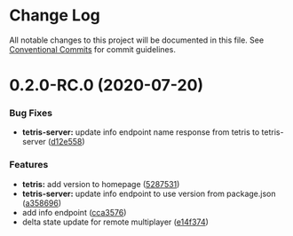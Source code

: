 # Change Log

All notable changes to this project will be documented in this file.
See [Conventional Commits](https://conventionalcommits.org) for commit guidelines.

# 0.2.0-RC.0 (2020-07-20)


### Bug Fixes

* **tetris-server:** update info endpoint name response from tetris to tetris-server ([d12e558](http://bitbucket.org/davidtamsoftware/tetris-monorepo/commits/d12e558f5fa40bb318f2f8decf62f92f4fcbc15f))


### Features

* **tetris:** add version to homepage ([5287531](http://bitbucket.org/davidtamsoftware/tetris-monorepo/commits/5287531d43f805f270929d3883107675137f5f39))
* **tetris-server:** update info endpoint to use version from package.json ([a358696](http://bitbucket.org/davidtamsoftware/tetris-monorepo/commits/a35869694976e28df438bc9384713c98ae849031))
* add info endpoint ([cca3576](http://bitbucket.org/davidtamsoftware/tetris-monorepo/commits/cca35767315ee7c6f037f6ffd3e31c499a1f6548))
* delta state update for remote multiplayer ([e14f374](http://bitbucket.org/davidtamsoftware/tetris-monorepo/commits/e14f374fc285457d35e648bc720ac8e92d80d086))
